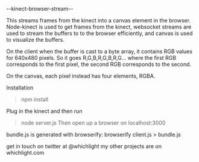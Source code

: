 --kinect-browser-stream--

This streams frames from the kinect into a canvas element in the browser.
Node-kinect is used to get frames from the kinect, websocket streams are used
to stream the buffers to to the browser efficiently, and canvas is used to visualize the
buffers.

On the client when the buffer is cast to a byte array, it contains RGB values
for 640x480 pixels. So it goes R,G,B,R,G,B,R,G... where the first RGB
corresponds to the first pixel, the second RGB corresponds to the second.

On the canvas, each pixel instead has four elements, RGBA.

Installation
>npm install

Plug in the kinect and then run

>node server.js
Then open up a browser on localhost:3000

bundle.js is generated with browserify:
browserify client.js > bundle.js

get in touch on twitter at @whichlight
my other projects are on whichlight.com

